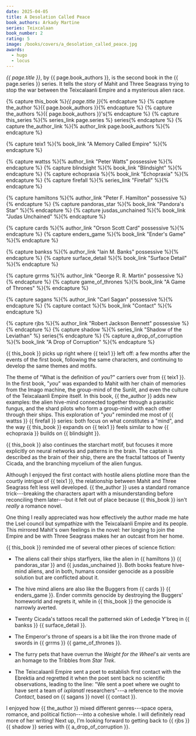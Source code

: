 ```yaml
---
date: 2025-04-05
title: A Desolation Called Peace
book_authors: Arkady Martine
series: Teixcalaan
book_number: 2
rating: 5
image: /books/covers/a_desolation_called_peace.jpg
awards:
  - hugo
  - locus
---
```


<cite class="book-title">{{ page.title }}</cite>, by <span
class="author-name">{{ page.book_authors }}</span>, is the second book in the
<span class="book-series">{{ page.series }}</span> series. It tells the story
of Mahit and Three Seagrass trying to stop the war between the Teixcalaanli
Empire and a mysterious alien race.

{% capture this_book %}<cite class="book-title">{{ page.title }}</cite>{% endcapture %}
{% capture the_author %}<span class="author-name">{{ page.book_authors }}</span>{% endcapture %}
{% capture the_authors %}<span class="author-name">{{ page.book_authors }}</span>'s{% endcapture %}
{% capture this_series %}{% series_link page.series %} series{% endcapture %}
{% capture the_author_link %}{% author_link page.book_authors %}{% endcapture %}

{% capture teix1 %}{% book_link "A Memory Called Empire" %}{% endcapture %}

{% capture wattss %}{% author_link "Peter Watts" possessive %}{% endcapture %}
{% capture blindsight %}{% book_link "Blindsight" %}{% endcapture %}
{% capture echopraxia %}{% book_link "Echopraxia" %}{% endcapture %}
{% capture firefall %}{% series_link "Firefall" %}{% endcapture %}

{% capture hamiltons %}{% author_link "Peter F. Hamilton" possessive %}{% endcapture %}
{% capture pandoras_star %}{% book_link "Pandora's Star" %}{% endcapture %}
{% capture jusdas_unchained %}{% book_link "Judas Unchained" %}{% endcapture %}

{% capture cards %}{% author_link "Orson Scott Card" possessive %}{% endcapture %}
{% capture enders_game %}{% book_link "Ender's Game" %}{% endcapture %}

{% capture bankss %}{% author_link "Iain M. Banks" possessive %}{% endcapture %}
{% capture surface_detail %}{% book_link "Surface Detail" %}{% endcapture %}

{% capture grrms %}{% author_link "George R. R. Martin" possessive %}{% endcapture %}
{% capture game_of_thrones %}{% book_link "A Game of Thrones" %}{% endcapture %}

{% capture sagans %}{% author_link "Carl Sagan" possessive %}{% endcapture %}
{% capture contact %}{% book_link "Contact" %}{% endcapture %}

{% capture rjbs %}{% author_link "Robert Jackson Bennett" possessive %}{% endcapture %}
{% capture shadow %}{% series_link "Shadow of the Leviathan" %} series{% endcapture %}
{% capture a_drop_of_corruption %}{% book_link "A Drop of Corruption" %}{% endcapture %}

{{ this_book }} picks up right where {{ teix1 }} left off: a few months after
the events of the first book, following the same characters, and continuing to
develop the same themes and motifs.

The theme of "What is the definition of _you_?" carriers over from {{ teix1
}}. In the first book, "_you_" was expanded to Mahit with her chain of
memories from the Imago machine, the group-mind of the Sunlit, and even the
culture of the Teixcalaanli Empire itself. In this book, {{ the_author }} adds
new examples: the alien hive-mind connected together through a parasitic
fungus, and the shard pilots who form a group-mind with each other through
their ships. This exploration of "_you_" reminded me most of {{ wattss }} {{
firefall }} series: both focus on what constitutes a "mind", and the way {{
this_book }} expands on {{ teix1 }} feels similar to how {{ echopraxia }}
builds on {{ blindsight }}.

{{ this_book }} also continues the starchart motif, but focuses it more
explicitly on neural networks and patterns in the brain. The captain is
described as the brain of their ship, there are the fractal tattoos of Twenty
Cicada, and the branching mycelium of the alien fungus.

Although I enjoyed the first contact with hostile aliens plotline more than
the courtly intrigue of {{ teix1 }}, the relationship between Mahit and Three
Seagrass felt less well developed. {{ the_author }} uses a standard romance
trick---breaking the characters apart with a misunderstanding before
reconciling them later---but it felt out of place because {{ this_book }}
isn't _really_ a romance novel.

One thing I really appreciated was how effectively the author made me hate the
Lsel council but sympathize with the Teixcalaanli Empire and its people. This
mirrored Mahit's own feelings in the novel: her longing to join the Empire and
be with Three Seagrass makes her an outcast from her home.

{{ this_book }} reminded me of several other pieces of science fiction:

- The aliens call their ships starflyers, like the alien in {{ hamiltons }} {{
  pandoras_star }} and {{ jusdas_unchained }}. Both books feature hive-mind
  aliens, and in both, humans consider genocide as a possible solution but are
  conflicted about it.

- The hive mind aliens are also like the Buggers from {{ cards }} {{ enders_game }}.
  Ender commits genocide by destroying the Buggers' homeworld and regrets it, while
  in {{ this_book }} the genocide is narrowly averted.

- Twenty Cicada's tattoos recall the patterned skin of Lededje Y'breq in {{
  bankss }} {{ surface_detail }}.

- The Emperor's throne of spears is a bit like the iron throne made of swords
  in {{ grrms }} {{ game_of_thrones }}.

- The furry pets that have overrun the _Weight for the Wheel_'s air vents are
  an homage to the Tribbles from <cite class="tv-show-title">Star Trek</cite>.

- The Teixcalaanli Empire sent a poet to establish first contact with the
  Ebrektia and regretted it when the poet sent back no scientific
  observations, leading to the line: "We sent a poet where we ought to have
  sent a team of _ixplanatl_ researchers"---a reference to the movie <cite
  class="movie-title">Contact</cite>, based on {{ sagans }} novel {{ contact
  }}.

I enjoyed how {{ the_author }} mixed different genres---space opera, romance,
and political fiction---into a cohesive whole. I will definitely read more of
her writing! Next up, I'm looking forward to getting back to {{ rjbs }} {{
shadow }} series with {{ a_drop_of_corruption }}.
